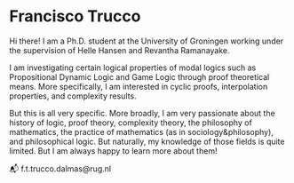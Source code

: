 # Francisco Trucco

Hi there! I am a Ph.D. student at the University of Groningen working under the supervision of Helle Hansen and Revantha Ramanayake.

I am investigating certain logical properties of modal logics such as Propositional Dynamic Logic and Game Logic through proof theoretical means. More specifically, I am interested in cyclic proofs, interpolation properties, and complexity results.

But this is all very specific. More broadly, I am very passionate about the history of logic, proof theory, complexity theory, the philosophy of mathematics, the practice of mathematics (as in sociology&philosophy), and philosophical logic. But naturally, my knowledge of those fields is quite limited. But I am always happy to learn more about them!

<aside>
📬 f.t.trucco.dalmas@rug.nl
</aside>
